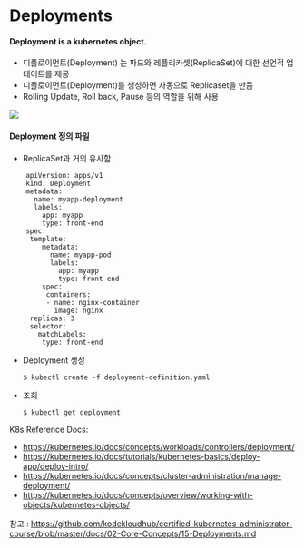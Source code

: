 # Deployments

#### Deployment is a kubernetes object. 
- 디플로이먼트(Deployment) 는 파드와 레플리카셋(ReplicaSet)에 대한 선언적 업데이트를 제공
- 디플로이먼트(Deployment)를 생성하면 자동으로 Replicaset을 만듬
- Rolling Update, Roll back, Pause 등의 역할을 위해 사용
  
 <img src = https://github.com/kodekloudhub/certified-kubernetes-administrator-course/blob/master/images/deployment.PNG>
  
#### Deployment 정의 파일
- ReplicaSet과 거의 유사함

```
    apiVersion: apps/v1
    kind: Deployment
    metadata:
      name: myapp-deployment
      labels:
        app: myapp
        type: front-end
    spec:
     template:
        metadata:
          name: myapp-pod
          labels:
            app: myapp
            type: front-end
        spec:
         containers:
         - name: nginx-container
           image: nginx
     replicas: 3
     selector:
       matchLabels:
        type: front-end
 ```
 
- Deployment 생성
  ```
  $ kubectl create -f deployment-definition.yaml
  ```
- 조회
  ```
  $ kubectl get deployment
  ```

  
K8s Reference Docs:
- https://kubernetes.io/docs/concepts/workloads/controllers/deployment/
- https://kubernetes.io/docs/tutorials/kubernetes-basics/deploy-app/deploy-intro/
- https://kubernetes.io/docs/concepts/cluster-administration/manage-deployment/
- https://kubernetes.io/docs/concepts/overview/working-with-objects/kubernetes-objects/

참고 : https://github.com/kodekloudhub/certified-kubernetes-administrator-course/blob/master/docs/02-Core-Concepts/15-Deployments.md
